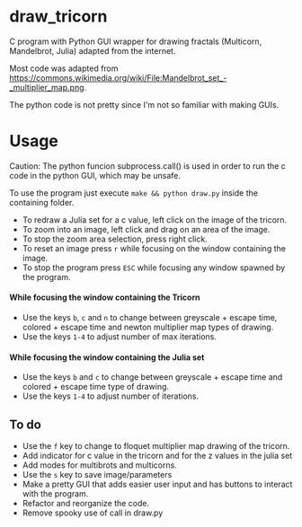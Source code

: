 # draw_tricorn
C program with Python GUI wrapper for drawing fractals (Multicorn, Mandelbrot, Julia) adapted from the internet.

Most code was adapted from https://commons.wikimedia.org/wiki/File:Mandelbrot_set_-_multiplier_map.png.

The python code is not pretty since I'm not so familiar with making GUIs.

# Usage
Caution: The python funcion subprocess.call() is used in order to run the c code in the python GUI, which may be unsafe.

To use the program just execute `make && python draw.py` inside the containing folder.

- To redraw a Julia set for a c value, left click on the image of the tricorn.
- To zoom into an image, left click and drag on an area of the image.
- To stop the zoom area selection, press right click.
- To reset an image press `r` while focusing on the window containing the image.
- To stop the program press `ESC` while focusing any window spawned by the program.
#### While focusing the window containing the Tricorn
- Use the keys `b`, `c` and `n` to change between greyscale + escape time, colored + escape time and newton multiplier map types of drawing.
- Use the keys `1-4` to adjust number of max iterations.
#### While focusing the window containing the Julia set
- Use the keys `b` and `c` to change between greyscale + escape time and colored + escape time type of drawing.
- Use the keys `1-4` to adjust number of iterations.
## To do
- Use the `f` key to change to floquet multiplier map drawing of the tricorn.
- Add indicator for c value in the tricorn and for the z values in the julia set
- Add modes for multibrots and multicorns.
- Use the `s` key to save image/parameters
- Make a pretty GUI that adds easier user input and has buttons to interact with the program.
- Refactor and reorganize the code.
- Remove spooky use of call in draw.py